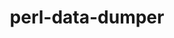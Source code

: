 ---
title: "perl-data-dumper"
layout: cache
categories: [package, develop]
meta: {"compilers": ["none"], "num_specs": 214, "num_specs_by_stack": {"build_systems": 1, "data-vis-sdk": 27, "developer-tools-aarch64-linux-gnu": 26, "developer-tools-darwin": 22, "developer-tools-x86_64_v3-linux-gnu": 26, "e4s": 2, "e4s-neoverse-v2": 5, "e4s-oneapi": 26, "e4s-rocm-external": 10, "hep": 27, "ml-darwin-aarch64-mps": 22, "ml-linux-aarch64-cpu": 27, "ml-linux-aarch64-cuda": 27, "ml-linux-x86_64-cpu": 27, "ml-linux-x86_64-cuda": 27, "ml-linux-x86_64-rocm": 1, "root": 214, "tutorial": 26}, "oss": ["centos7", "rhel8", "sequoia", "ubuntu18.04", "ubuntu20.04", "ubuntu22.04", "ubuntu24.04"], "platforms": ["darwin", "linux"], "stacks": ["build_systems", "data-vis-sdk", "developer-tools-aarch64-linux-gnu", "developer-tools-darwin", "developer-tools-x86_64_v3-linux-gnu", "e4s", "e4s-neoverse-v2", "e4s-oneapi", "e4s-rocm-external", "hep", "ml-darwin-aarch64-mps", "ml-linux-aarch64-cpu", "ml-linux-aarch64-cuda", "ml-linux-x86_64-cpu", "ml-linux-x86_64-cuda", "ml-linux-x86_64-rocm", "root", "tutorial"], "targets": ["aarch64", "neoverse_v2", "x86_64_v3"], "versions": ["2.173"]}
spec_details: [{"compiler": "none", "hash": "27im6s7j4yf7scb4dfhcr2ljx2un7kkp", "os": "rhel8", "platform": "linux", "size": "-", "stacks": ["developer-tools-aarch64-linux-gnu", "root"], "target": "aarch64", "variants": ["build_system=perl"], "versions": ["2.173"]}, {"compiler": "none", "hash": "2axe672htcvhxgs35zxjpugq2nwfiwsr", "os": "centos7", "platform": "linux", "size": "-", "stacks": ["developer-tools-x86_64_v3-linux-gnu", "root"], "target": "x86_64_v3", "variants": ["build_system=perl"], "versions": ["2.173"]}, {"compiler": "none", "hash": "2cffiqugdyfmp3f7f3vwupow6zil64ed", "os": "ubuntu22.04", "platform": "linux", "size": "-", "stacks": ["e4s-neoverse-v2", "root"], "target": "neoverse_v2", "variants": ["build_system=perl"], "versions": ["2.173"]}, {"compiler": "none", "hash": "2chywnuvaum2bmtmykpwogxkctoaazjj", "os": "ubuntu22.04", "platform": "linux", "size": "-", "stacks": ["e4s-oneapi", "root"], "target": "x86_64_v3", "variants": ["build_system=perl"], "versions": ["2.173"]}, {"compiler": "none", "hash": "2gp54wamwi7mp434gajd4awp7admi762", "os": "ubuntu24.04", "platform": "linux", "size": "-", "stacks": ["ml-linux-x86_64-cpu", "ml-linux-x86_64-cuda", "root"], "target": "x86_64_v3", "variants": ["build_system=perl"], "versions": ["2.173"]}, {"compiler": "none", "hash": "2hcyjfntt2j25v3inbg73sdavtyyjsgy", "os": "sequoia", "platform": "darwin", "size": "-", "stacks": ["developer-tools-darwin", "ml-darwin-aarch64-mps", "root"], "target": "aarch64", "variants": ["build_system=perl"], "versions": ["2.173"]}, {"compiler": "none", "hash": "2oillgjneifnauszmfc7sqr75qsxen6x", "os": "rhel8", "platform": "linux", "size": "-", "stacks": ["developer-tools-aarch64-linux-gnu", "root"], "target": "aarch64", "variants": ["build_system=perl"], "versions": ["2.173"]}, {"compiler": "none", "hash": "2xw2umzxmofipjuyau42sqxhwkglxtqc", "os": "ubuntu22.04", "platform": "linux", "size": "-", "stacks": ["hep", "root", "tutorial"], "target": "x86_64_v3", "variants": ["build_system=perl"], "versions": ["2.173"]}, {"compiler": "none", "hash": "2zmbsl54zdn7kmpbxxyrkqq525aq62vw", "os": "rhel8", "platform": "linux", "size": "-", "stacks": ["developer-tools-aarch64-linux-gnu", "root"], "target": "aarch64", "variants": ["build_system=perl"], "versions": ["2.173"]}, {"compiler": "none", "hash": "35xcvhctwbdabb3mdpgnuws7eqwbsrui", "os": "ubuntu20.04", "platform": "linux", "size": "-", "stacks": ["data-vis-sdk", "root"], "target": "x86_64_v3", "variants": ["build_system=perl"], "versions": ["2.173"]}, {"compiler": "none", "hash": "37jjf2kqs3q24jnqpvd7yelyjhlq3hou", "os": "ubuntu24.04", "platform": "linux", "size": "-", "stacks": ["ml-linux-aarch64-cpu", "ml-linux-aarch64-cuda", "root"], "target": "aarch64", "variants": ["build_system=perl"], "versions": ["2.173"]}, {"compiler": "none", "hash": "3a7hqyizcjerbrsg7z5xhajsbyayqxwj", "os": "centos7", "platform": "linux", "size": "-", "stacks": ["developer-tools-x86_64_v3-linux-gnu", "root"], "target": "x86_64_v3", "variants": ["build_system=perl"], "versions": ["2.173"]}, {"compiler": "none", "hash": "3eb5nsbgsmifwb6qxfjuxkp27my3suoi", "os": "ubuntu24.04", "platform": "linux", "size": "-", "stacks": ["ml-linux-x86_64-cpu", "ml-linux-x86_64-cuda", "root"], "target": "x86_64_v3", "variants": ["build_system=perl"], "versions": ["2.173"]}, {"compiler": "none", "hash": "3hl7kh4tb2ys4tlrfh4bvdvzmhsiovsw", "os": "ubuntu22.04", "platform": "linux", "size": "-", "stacks": ["e4s", "root"], "target": "x86_64_v3", "variants": ["build_system=perl"], "versions": ["2.173"]}, {"compiler": "none", "hash": "3l4h5ege7imnnbrrs6uqjagjkxhqw5v5", "os": "ubuntu24.04", "platform": "linux", "size": "-", "stacks": ["ml-linux-aarch64-cpu", "ml-linux-aarch64-cuda", "root"], "target": "aarch64", "variants": ["build_system=perl"], "versions": ["2.173"]}, {"compiler": "none", "hash": "3lwavo4bcqbzgpdoqhbxd2kc46ki6owo", "os": "sequoia", "platform": "darwin", "size": "-", "stacks": ["developer-tools-darwin", "ml-darwin-aarch64-mps", "root"], "target": "aarch64", "variants": ["build_system=perl"], "versions": ["2.173"]}, {"compiler": "none", "hash": "3qlxoo3rap6gqdyyxvdf2mkoihw6lnuj", "os": "centos7", "platform": "linux", "size": "-", "stacks": ["developer-tools-x86_64_v3-linux-gnu", "root"], "target": "x86_64_v3", "variants": ["build_system=perl"], "versions": ["2.173"]}, {"compiler": "none", "hash": "3vzdapremtcra5w6ztrkspzjjuzi3sat", "os": "ubuntu20.04", "platform": "linux", "size": "-", "stacks": ["data-vis-sdk", "root"], "target": "x86_64_v3", "variants": ["build_system=perl"], "versions": ["2.173"]}, {"compiler": "none", "hash": "3yrsyr6x6e6ufta3ikjzdeinzz4rob6c", "os": "rhel8", "platform": "linux", "size": "-", "stacks": ["developer-tools-aarch64-linux-gnu", "root"], "target": "aarch64", "variants": ["build_system=perl"], "versions": ["2.173"]}, {"compiler": "none", "hash": "45dmsmxj44xlxgqty67mc6wrmshc24ot", "os": "rhel8", "platform": "linux", "size": "-", "stacks": ["developer-tools-aarch64-linux-gnu", "root"], "target": "aarch64", "variants": ["build_system=perl"], "versions": ["2.173"]}, {"compiler": "none", "hash": "47ammfynacdxzw6dsisohlzt2uoh24qv", "os": "ubuntu24.04", "platform": "linux", "size": "-", "stacks": ["ml-linux-x86_64-cpu", "ml-linux-x86_64-cuda", "root"], "target": "x86_64_v3", "variants": ["build_system=perl"], "versions": ["2.173"]}, {"compiler": "none", "hash": "4ixkxouu66x2exbjdxxe3452u4uubzpp", "os": "sequoia", "platform": "darwin", "size": "-", "stacks": ["developer-tools-darwin", "ml-darwin-aarch64-mps", "root"], "target": "aarch64", "variants": ["build_system=perl"], "versions": ["2.173"]}, {"compiler": "none", "hash": "4qxmo4fbdusdlbmjdpt7d5p635eb4t22", "os": "ubuntu22.04", "platform": "linux", "size": "-", "stacks": ["e4s-oneapi", "root"], "target": "x86_64_v3", "variants": ["build_system=perl"], "versions": ["2.173"]}, {"compiler": "none", "hash": "4z6tqqn4dkitzkmjerds3io4oe2hzo4v", "os": "ubuntu24.04", "platform": "linux", "size": "-", "stacks": ["ml-linux-aarch64-cpu", "ml-linux-aarch64-cuda", "root"], "target": "aarch64", "variants": ["build_system=perl"], "versions": ["2.173"]}, {"compiler": "none", "hash": "4zzl3rtke73zctwxxxy3vg4l43kihjxp", "os": "ubuntu22.04", "platform": "linux", "size": "-", "stacks": ["e4s-oneapi", "root"], "target": "x86_64_v3", "variants": ["build_system=perl"], "versions": ["2.173"]}, {"compiler": "none", "hash": "53zjq2c3iw7a2ucioxdaek7xyqdongwh", "os": "ubuntu24.04", "platform": "linux", "size": "-", "stacks": ["ml-linux-x86_64-cpu", "ml-linux-x86_64-cuda", "root"], "target": "x86_64_v3", "variants": ["build_system=perl"], "versions": ["2.173"]}, {"compiler": "none", "hash": "56xr54qthbmcdbq5oftufly7ecvicr6k", "os": "ubuntu20.04", "platform": "linux", "size": "-", "stacks": ["data-vis-sdk", "root"], "target": "x86_64_v3", "variants": ["build_system=perl"], "versions": ["2.173"]}, {"compiler": "none", "hash": "5af4js5fwgpu5zpmzzta4fobnwfxwztm", "os": "ubuntu22.04", "platform": "linux", "size": "-", "stacks": ["hep", "root", "tutorial"], "target": "x86_64_v3", "variants": ["build_system=perl"], "versions": ["2.173"]}, {"compiler": "none", "hash": "5agw6mokg5y4u6cqbsnhk4igjlmsxfp7", "os": "centos7", "platform": "linux", "size": "-", "stacks": ["developer-tools-x86_64_v3-linux-gnu", "root"], "target": "x86_64_v3", "variants": ["build_system=perl"], "versions": ["2.173"]}, {"compiler": "none", "hash": "5bdigwnrmsya3qghg46pi7au4ot3vkvm", "os": "ubuntu24.04", "platform": "linux", "size": "-", "stacks": ["ml-linux-aarch64-cpu", "ml-linux-aarch64-cuda", "root"], "target": "aarch64", "variants": ["build_system=perl"], "versions": ["2.173"]}, {"compiler": "none", "hash": "5dngi3c74ar65tlwkse5wzczasc7zyxp", "os": "ubuntu24.04", "platform": "linux", "size": "-", "stacks": ["ml-linux-x86_64-cpu", "ml-linux-x86_64-cuda", "root"], "target": "x86_64_v3", "variants": ["build_system=perl"], "versions": ["2.173"]}, {"compiler": "none", "hash": "5k2ouxydstx72eauwrd52f4ne34ncbmd", "os": "ubuntu24.04", "platform": "linux", "size": "-", "stacks": ["ml-linux-x86_64-cpu", "ml-linux-x86_64-cuda", "root"], "target": "x86_64_v3", "variants": ["build_system=perl"], "versions": ["2.173"]}, {"compiler": "none", "hash": "5lj6qhtgp25hp26tnmqrokxani3nkop7", "os": "ubuntu24.04", "platform": "linux", "size": "-", "stacks": ["ml-linux-x86_64-cpu", "ml-linux-x86_64-cuda", "root"], "target": "x86_64_v3", "variants": ["build_system=perl"], "versions": ["2.173"]}, {"compiler": "none", "hash": "5rsmz5ymaape3kqc5ctfobwx4le2wrvd", "os": "sequoia", "platform": "darwin", "size": "-", "stacks": ["developer-tools-darwin", "ml-darwin-aarch64-mps", "root"], "target": "aarch64", "variants": ["build_system=perl"], "versions": ["2.173"]}, {"compiler": "none", "hash": "5vlz7wq4qezpsvg4w4dmnj2etidm5lj2", "os": "ubuntu22.04", "platform": "linux", "size": "-", "stacks": ["e4s-oneapi", "root"], "target": "x86_64_v3", "variants": ["build_system=perl"], "versions": ["2.173"]}, {"compiler": "none", "hash": "67jgi6xd3lbzgopyqvyg4tlhx4gu6yle", "os": "ubuntu20.04", "platform": "linux", "size": "-", "stacks": ["data-vis-sdk", "root"], "target": "x86_64_v3", "variants": ["build_system=perl"], "versions": ["2.173"]}, {"compiler": "none", "hash": "6ue7uu4rcan3a5hsujgpabkavqgnwwka", "os": "ubuntu22.04", "platform": "linux", "size": "-", "stacks": ["e4s-neoverse-v2", "root"], "target": "neoverse_v2", "variants": ["build_system=perl"], "versions": ["2.173"]}, {"compiler": "none", "hash": "7gwd22ykyhy52yboe26rvwhcbhwjev5t", "os": "ubuntu24.04", "platform": "linux", "size": "-", "stacks": ["ml-linux-aarch64-cpu", "ml-linux-aarch64-cuda", "root"], "target": "aarch64", "variants": ["build_system=perl"], "versions": ["2.173"]}, {"compiler": "none", "hash": "7zpl334w2zcnaq2qjimz2iuhu4ahchep", "os": "rhel8", "platform": "linux", "size": "-", "stacks": ["developer-tools-aarch64-linux-gnu", "root"], "target": "aarch64", "variants": ["build_system=perl"], "versions": ["2.173"]}, {"compiler": "none", "hash": "7zrghn3j7xkezqmochg4i3xnbhl27t4u", "os": "ubuntu24.04", "platform": "linux", "size": "-", "stacks": ["ml-linux-x86_64-cpu", "ml-linux-x86_64-cuda", "root"], "target": "x86_64_v3", "variants": ["build_system=perl"], "versions": ["2.173"]}, {"compiler": "none", "hash": "a6y56nmqkr275qap3tuymak5lllyvkai", "os": "centos7", "platform": "linux", "size": "-", "stacks": ["developer-tools-x86_64_v3-linux-gnu", "root"], "target": "x86_64_v3", "variants": ["build_system=perl"], "versions": ["2.173"]}, {"compiler": "none", "hash": "ab53koy4lv7aazmd6ukgbr64vaceiq7r", "os": "centos7", "platform": "linux", "size": "-", "stacks": ["developer-tools-x86_64_v3-linux-gnu", "root"], "target": "x86_64_v3", "variants": ["build_system=perl"], "versions": ["2.173"]}, {"compiler": "none", "hash": "ad5ui6uomujptz5teoupwtfkcj5t2qni", "os": "ubuntu24.04", "platform": "linux", "size": "-", "stacks": ["ml-linux-aarch64-cpu", "ml-linux-aarch64-cuda", "root"], "target": "aarch64", "variants": ["build_system=perl"], "versions": ["2.173"]}, {"compiler": "none", "hash": "ahpcwgw5eizaoxyfn2rjc2746xceyzan", "os": "ubuntu22.04", "platform": "linux", "size": "-", "stacks": ["hep", "root", "tutorial"], "target": "x86_64_v3", "variants": ["build_system=perl"], "versions": ["2.173"]}, {"compiler": "none", "hash": "als3u3zv52cwwvefmnxiqivescfm7vwe", "os": "ubuntu22.04", "platform": "linux", "size": "-", "stacks": ["e4s-rocm-external", "hep", "root", "tutorial"], "target": "x86_64_v3", "variants": ["build_system=perl"], "versions": ["2.173"]}, {"compiler": "none", "hash": "ar7ncos3xczcryofgxajzvggfjagjuis", "os": "ubuntu20.04", "platform": "linux", "size": "-", "stacks": ["data-vis-sdk", "root"], "target": "x86_64_v3", "variants": ["build_system=perl"], "versions": ["2.173"]}, {"compiler": "none", "hash": "ayo5jscil4sd6hovl4r4q7da6rjmbz6u", "os": "ubuntu24.04", "platform": "linux", "size": "-", "stacks": ["ml-linux-x86_64-cpu", "ml-linux-x86_64-cuda", "root"], "target": "x86_64_v3", "variants": ["build_system=perl"], "versions": ["2.173"]}, {"compiler": "none", "hash": "ba4zpjoqgibma4ka7whq4bjz3ywymxka", "os": "ubuntu24.04", "platform": "linux", "size": "-", "stacks": ["ml-linux-x86_64-cpu", "ml-linux-x86_64-cuda", "root"], "target": "x86_64_v3", "variants": ["build_system=perl"], "versions": ["2.173"]}, {"compiler": "none", "hash": "blq5qt5moxpizivhvpzov3v3hvfusd7h", "os": "ubuntu22.04", "platform": "linux", "size": "-", "stacks": ["hep", "root", "tutorial"], "target": "x86_64_v3", "variants": ["build_system=perl"], "versions": ["2.173"]}, {"compiler": "none", "hash": "bm34wjvjnmbfkxyj4ouqyocwmbhwsqrg", "os": "ubuntu24.04", "platform": "linux", "size": "-", "stacks": ["ml-linux-x86_64-cpu", "ml-linux-x86_64-cuda", "root"], "target": "x86_64_v3", "variants": ["build_system=perl"], "versions": ["2.173"]}, {"compiler": "none", "hash": "btogqn2vhpyt3aihko45q3cuoxogist2", "os": "ubuntu24.04", "platform": "linux", "size": "-", "stacks": ["ml-linux-x86_64-cpu", "ml-linux-x86_64-cuda", "root"], "target": "x86_64_v3", "variants": ["build_system=perl"], "versions": ["2.173"]}, {"compiler": "none", "hash": "bxsbfjqtqxevbdkaezbwrk5yvaezb3ge", "os": "rhel8", "platform": "linux", "size": "-", "stacks": ["developer-tools-aarch64-linux-gnu", "root"], "target": "aarch64", "variants": ["build_system=perl"], "versions": ["2.173"]}, {"compiler": "none", "hash": "bxvudklzxt7xct3yi2od3gzxfvgftuqp", "os": "rhel8", "platform": "linux", "size": "-", "stacks": ["developer-tools-aarch64-linux-gnu", "root"], "target": "aarch64", "variants": ["build_system=perl"], "versions": ["2.173"]}, {"compiler": "none", "hash": "crfoifye4zcllvkvmklv4xu7es6zdfl2", "os": "ubuntu24.04", "platform": "linux", "size": "-", "stacks": ["ml-linux-x86_64-cpu", "ml-linux-x86_64-cuda", "root"], "target": "x86_64_v3", "variants": ["build_system=perl"], "versions": ["2.173"]}, {"compiler": "none", "hash": "cu5pyopx44ogbbesgmlrkezxdn56goza", "os": "rhel8", "platform": "linux", "size": "-", "stacks": ["developer-tools-aarch64-linux-gnu", "root"], "target": "aarch64", "variants": ["build_system=perl"], "versions": ["2.173"]}, {"compiler": "none", "hash": "d4uvaf7p2mjabgjbpqx22yyzqje7zl74", "os": "ubuntu22.04", "platform": "linux", "size": "-", "stacks": ["e4s-oneapi", "root"], "target": "x86_64_v3", "variants": ["build_system=perl"], "versions": ["2.173"]}, {"compiler": "none", "hash": "dbdy4l3znbzqkm3rqn42ndabnrtue23v", "os": "ubuntu24.04", "platform": "linux", "size": "-", "stacks": ["ml-linux-x86_64-cpu", "ml-linux-x86_64-cuda", "root"], "target": "x86_64_v3", "variants": ["build_system=perl"], "versions": ["2.173"]}, {"compiler": "none", "hash": "dbvbqgfjjvw7kpdrgcbetou45i7e7d3s", "os": "centos7", "platform": "linux", "size": "-", "stacks": ["developer-tools-x86_64_v3-linux-gnu", "root"], "target": "x86_64_v3", "variants": ["build_system=perl"], "versions": ["2.173"]}, {"compiler": "none", "hash": "dcfhle34aiauj5fikupktreaakbf77xl", "os": "sequoia", "platform": "darwin", "size": "-", "stacks": ["developer-tools-darwin", "ml-darwin-aarch64-mps", "root"], "target": "aarch64", "variants": ["build_system=perl"], "versions": ["2.173"]}, {"compiler": "none", "hash": "dcn24sg4nxz2nxz3rmpktgozytnyz7vr", "os": "sequoia", "platform": "darwin", "size": "-", "stacks": ["developer-tools-darwin", "ml-darwin-aarch64-mps", "root"], "target": "aarch64", "variants": ["build_system=perl"], "versions": ["2.173"]}, {"compiler": "none", "hash": "diqpdpreq3x3k4q47sdl56elurzwicu7", "os": "ubuntu22.04", "platform": "linux", "size": "-", "stacks": ["hep", "root", "tutorial"], "target": "x86_64_v3", "variants": ["build_system=perl"], "versions": ["2.173"]}, {"compiler": "none", "hash": "dry3lepkk6fr3agffhl5wffv4rvhyrus", "os": "rhel8", "platform": "linux", "size": "-", "stacks": ["developer-tools-aarch64-linux-gnu", "root"], "target": "aarch64", "variants": ["build_system=perl"], "versions": ["2.173"]}, {"compiler": "none", "hash": "duaz2qockk4xwedaclhgv4bcq45smc2l", "os": "sequoia", "platform": "darwin", "size": "-", "stacks": ["developer-tools-darwin", "ml-darwin-aarch64-mps", "root"], "target": "aarch64", "variants": ["build_system=perl"], "versions": ["2.173"]}, {"compiler": "none", "hash": "dzschqjhdim6iswdnl55uaaipvq73moc", "os": "rhel8", "platform": "linux", "size": "-", "stacks": ["developer-tools-aarch64-linux-gnu", "root"], "target": "aarch64", "variants": ["build_system=perl"], "versions": ["2.173"]}, {"compiler": "none", "hash": "e3h2sxvayjzwacwioxjsyv6s3gam47g5", "os": "centos7", "platform": "linux", "size": "-", "stacks": ["developer-tools-x86_64_v3-linux-gnu", "root"], "target": "x86_64_v3", "variants": ["build_system=perl"], "versions": ["2.173"]}, {"compiler": "none", "hash": "e6eqyeuy6bt2mx7ms37ujcfycb2zj5vn", "os": "rhel8", "platform": "linux", "size": "-", "stacks": ["developer-tools-aarch64-linux-gnu", "root"], "target": "aarch64", "variants": ["build_system=perl"], "versions": ["2.173"]}, {"compiler": "none", "hash": "ejria3uob7elhbkol2wtckexahcyryn4", "os": "sequoia", "platform": "darwin", "size": "-", "stacks": ["developer-tools-darwin", "ml-darwin-aarch64-mps", "root"], "target": "aarch64", "variants": ["build_system=perl"], "versions": ["2.173"]}, {"compiler": "none", "hash": "eox7jn4rosooyx2asa54xffm2kw4pkeb", "os": "centos7", "platform": "linux", "size": "-", "stacks": ["developer-tools-x86_64_v3-linux-gnu", "root"], "target": "x86_64_v3", "variants": ["build_system=perl"], "versions": ["2.173"]}, {"compiler": "none", "hash": "eqneflxafz7fvf7ek6pelat3npbbrhyt", "os": "ubuntu18.04", "platform": "linux", "size": "-", "stacks": ["build_systems", "root"], "target": "x86_64_v3", "variants": ["build_system=perl"], "versions": ["2.173"]}, {"compiler": "none", "hash": "evhjuue7peofxdffu2hmdozrh2dgwaen", "os": "ubuntu22.04", "platform": "linux", "size": "-", "stacks": ["hep", "root", "tutorial"], "target": "x86_64_v3", "variants": ["build_system=perl"], "versions": ["2.173"]}, {"compiler": "none", "hash": "f2giwvmnqolqjbt5dbmbqxshyj6xuyjz", "os": "ubuntu24.04", "platform": "linux", "size": "-", "stacks": ["ml-linux-aarch64-cpu", "ml-linux-aarch64-cuda", "root"], "target": "aarch64", "variants": ["build_system=perl"], "versions": ["2.173"]}, {"compiler": "none", "hash": "f6y5u5slo5nj6b55tninna3uo4m37c5i", "os": "ubuntu24.04", "platform": "linux", "size": "-", "stacks": ["ml-linux-aarch64-cpu", "ml-linux-aarch64-cuda", "root"], "target": "aarch64", "variants": ["build_system=perl"], "versions": ["2.173"]}, {"compiler": "none", "hash": "feoybrxnyv3kjd6gomxogi2m5b7ypcqe", "os": "ubuntu24.04", "platform": "linux", "size": "-", "stacks": ["ml-linux-aarch64-cpu", "ml-linux-aarch64-cuda", "root"], "target": "aarch64", "variants": ["build_system=perl"], "versions": ["2.173"]}, {"compiler": "none", "hash": "ffohm4udgq5hpdolibln7nb73fqidpmt", "os": "centos7", "platform": "linux", "size": "-", "stacks": ["developer-tools-x86_64_v3-linux-gnu", "root"], "target": "x86_64_v3", "variants": ["build_system=perl"], "versions": ["2.173"]}, {"compiler": "none", "hash": "fjnschzuzxpe4w4flo5juf6tbdv2jck3", "os": "centos7", "platform": "linux", "size": "-", "stacks": ["developer-tools-x86_64_v3-linux-gnu", "root"], "target": "x86_64_v3", "variants": ["build_system=perl"], "versions": ["2.173"]}, {"compiler": "none", "hash": "fjqu2jh6xw5ucsbyh4oi2bsthc7bv7mk", "os": "ubuntu22.04", "platform": "linux", "size": "-", "stacks": ["e4s-neoverse-v2", "root"], "target": "neoverse_v2", "variants": ["build_system=perl"], "versions": ["2.173"]}, {"compiler": "none", "hash": "fkbaog64qovi7vwwc3vbz47iwercevdv", "os": "ubuntu22.04", "platform": "linux", "size": "-", "stacks": ["e4s-oneapi", "root"], "target": "x86_64_v3", "variants": ["build_system=perl"], "versions": ["2.173"]}, {"compiler": "none", "hash": "fn47pw3qwcsq2wmmfoml4tubwi3iqg4y", "os": "ubuntu22.04", "platform": "linux", "size": "-", "stacks": ["e4s-neoverse-v2", "root"], "target": "neoverse_v2", "variants": ["build_system=perl"], "versions": ["2.173"]}, {"compiler": "none", "hash": "fqnhap6huijl3iinrzamzb2lcgu3liro", "os": "ubuntu20.04", "platform": "linux", "size": "-", "stacks": ["data-vis-sdk", "root"], "target": "x86_64_v3", "variants": ["build_system=perl"], "versions": ["2.173"]}, {"compiler": "none", "hash": "fyp24bafuumgi2u7hsscqiray7mqjeou", "os": "centos7", "platform": "linux", "size": "-", "stacks": ["developer-tools-x86_64_v3-linux-gnu", "root"], "target": "x86_64_v3", "variants": ["build_system=perl"], "versions": ["2.173"]}, {"compiler": "none", "hash": "gey3wccnk4xvvqwjym5hqk7y7tuzsf6e", "os": "ubuntu22.04", "platform": "linux", "size": "-", "stacks": ["e4s-oneapi", "root"], "target": "x86_64_v3", "variants": ["build_system=perl"], "versions": ["2.173"]}, {"compiler": "none", "hash": "gisdz5vulljtbejhuksbhzvq7zgrdk52", "os": "rhel8", "platform": "linux", "size": "-", "stacks": ["developer-tools-aarch64-linux-gnu", "root"], "target": "aarch64", "variants": ["build_system=perl"], "versions": ["2.173"]}, {"compiler": "none", "hash": "h2btgs3wcixrrxpu5j6jtp5ilvmuitnm", "os": "centos7", "platform": "linux", "size": "-", "stacks": ["developer-tools-x86_64_v3-linux-gnu", "root"], "target": "x86_64_v3", "variants": ["build_system=perl"], "versions": ["2.173"]}, {"compiler": "none", "hash": "h2safyaye2qat4vpxl5r4gqcr36hj7vb", "os": "ubuntu22.04", "platform": "linux", "size": "-", "stacks": ["e4s-rocm-external", "hep", "root", "tutorial"], "target": "x86_64_v3", "variants": ["build_system=perl"], "versions": ["2.173"]}, {"compiler": "none", "hash": "h46f4hv6thd2q5y7l7ucl7zjpocj34dx", "os": "ubuntu22.04", "platform": "linux", "size": "-", "stacks": ["e4s-oneapi", "root"], "target": "x86_64_v3", "variants": ["build_system=perl"], "versions": ["2.173"]}, {"compiler": "none", "hash": "h72diib3fj65ytr45u7nmz7s4oh2atsn", "os": "ubuntu22.04", "platform": "linux", "size": "-", "stacks": ["e4s", "e4s-rocm-external", "root", "tutorial"], "target": "x86_64_v3", "variants": ["build_system=perl"], "versions": ["2.173"]}, {"compiler": "none", "hash": "hvjj3crmraxnso6nv5eojcxi5pzjmfuw", "os": "ubuntu20.04", "platform": "linux", "size": "-", "stacks": ["data-vis-sdk", "root"], "target": "x86_64_v3", "variants": ["build_system=perl"], "versions": ["2.173"]}, {"compiler": "none", "hash": "hxq222fvpjwub5agc5d2jqhjf46jxdpf", "os": "ubuntu22.04", "platform": "linux", "size": "-", "stacks": ["e4s-oneapi", "root"], "target": "x86_64_v3", "variants": ["build_system=perl"], "versions": ["2.173"]}, {"compiler": "none", "hash": "hzhgbcquikfonqfhr6aucwrblqeo2fpf", "os": "centos7", "platform": "linux", "size": "-", "stacks": ["developer-tools-x86_64_v3-linux-gnu", "root"], "target": "x86_64_v3", "variants": ["build_system=perl"], "versions": ["2.173"]}, {"compiler": "none", "hash": "iaobwvupxqawesnlrd24t3spbwf4wijp", "os": "ubuntu20.04", "platform": "linux", "size": "-", "stacks": ["data-vis-sdk", "root"], "target": "x86_64_v3", "variants": ["build_system=perl"], "versions": ["2.173"]}, {"compiler": "none", "hash": "il2h7jyovtuteanpllqv7rhejxvt3mlh", "os": "rhel8", "platform": "linux", "size": "-", "stacks": ["developer-tools-aarch64-linux-gnu", "root"], "target": "aarch64", "variants": ["build_system=perl"], "versions": ["2.173"]}, {"compiler": "none", "hash": "il6pqhhxrt2hjcjhrdfpn5pm6duthpxx", "os": "ubuntu22.04", "platform": "linux", "size": "-", "stacks": ["e4s-oneapi", "root"], "target": "x86_64_v3", "variants": ["build_system=perl"], "versions": ["2.173"]}, {"compiler": "none", "hash": "inpmcw5anhnad5y2kuzl2n6ey3rsllyx", "os": "ubuntu22.04", "platform": "linux", "size": "-", "stacks": ["hep", "root", "tutorial"], "target": "x86_64_v3", "variants": ["build_system=perl"], "versions": ["2.173"]}, {"compiler": "none", "hash": "inrzzbxhako4f7bacnmgrwl544b3rph6", "os": "ubuntu24.04", "platform": "linux", "size": "-", "stacks": ["ml-linux-aarch64-cpu", "ml-linux-aarch64-cuda", "root"], "target": "aarch64", "variants": ["build_system=perl"], "versions": ["2.173"]}, {"compiler": "none", "hash": "iv5pn6wdhrksl6zl35kfhszo3toswrga", "os": "centos7", "platform": "linux", "size": "-", "stacks": ["developer-tools-x86_64_v3-linux-gnu", "root"], "target": "x86_64_v3", "variants": ["build_system=perl"], "versions": ["2.173"]}, {"compiler": "none", "hash": "ivs75el5hjwfpiy4r2sfxeiwm3xjh6dm", "os": "ubuntu22.04", "platform": "linux", "size": "-", "stacks": ["e4s-oneapi", "root"], "target": "x86_64_v3", "variants": ["build_system=perl"], "versions": ["2.173"]}, {"compiler": "none", "hash": "ix3sghjpcpziaddejwbhlyag7h4eaopf", "os": "rhel8", "platform": "linux", "size": "-", "stacks": ["developer-tools-aarch64-linux-gnu", "root"], "target": "aarch64", "variants": ["build_system=perl"], "versions": ["2.173"]}, {"compiler": "none", "hash": "j2xffqv6bzqtlmxd2ake5lxzufkaagqb", "os": "rhel8", "platform": "linux", "size": "-", "stacks": ["developer-tools-aarch64-linux-gnu", "root"], "target": "aarch64", "variants": ["build_system=perl"], "versions": ["2.173"]}, {"compiler": "none", "hash": "j6736zoerq74tbfrawfhe257ekrrs62h", "os": "ubuntu24.04", "platform": "linux", "size": "-", "stacks": ["ml-linux-aarch64-cpu", "ml-linux-aarch64-cuda", "root"], "target": "aarch64", "variants": ["build_system=perl"], "versions": ["2.173"]}, {"compiler": "none", "hash": "jeaubb3txhr7swipmj2tbypamrwdmn5n", "os": "ubuntu22.04", "platform": "linux", "size": "-", "stacks": ["hep", "root", "tutorial"], "target": "x86_64_v3", "variants": ["build_system=perl"], "versions": ["2.173"]}, {"compiler": "none", "hash": "ji573rv3efzp5zk3jhwhwoln25dz3r2u", "os": "ubuntu22.04", "platform": "linux", "size": "-", "stacks": ["hep", "root", "tutorial"], "target": "x86_64_v3", "variants": ["build_system=perl"], "versions": ["2.173"]}, {"compiler": "none", "hash": "jmxfsem4thk6v5cyoqftmvebotyxko5a", "os": "centos7", "platform": "linux", "size": "-", "stacks": ["developer-tools-x86_64_v3-linux-gnu", "root"], "target": "x86_64_v3", "variants": ["build_system=perl"], "versions": ["2.173"]}, {"compiler": "none", "hash": "jomezd7qangdctyamgs27aguaccc2rbb", "os": "ubuntu22.04", "platform": "linux", "size": "-", "stacks": ["e4s-rocm-external", "root", "tutorial"], "target": "x86_64_v3", "variants": ["build_system=perl"], "versions": ["2.173"]}, {"compiler": "none", "hash": "jqfkwuex7oqny27jw7xezgr5vdydz2zd", "os": "ubuntu22.04", "platform": "linux", "size": "-", "stacks": ["e4s-oneapi", "root"], "target": "x86_64_v3", "variants": ["build_system=perl"], "versions": ["2.173"]}, {"compiler": "none", "hash": "k2nmgoiyxfku6v4s37t3inovsujgv7fw", "os": "ubuntu22.04", "platform": "linux", "size": "-", "stacks": ["e4s-oneapi", "root"], "target": "x86_64_v3", "variants": ["build_system=perl"], "versions": ["2.173"]}, {"compiler": "none", "hash": "k2xeneoyfqmfopnl5z7yr3rnw6tkivvu", "os": "ubuntu24.04", "platform": "linux", "size": "-", "stacks": ["ml-linux-x86_64-cpu", "ml-linux-x86_64-cuda", "root"], "target": "x86_64_v3", "variants": ["build_system=perl"], "versions": ["2.173"]}, {"compiler": "none", "hash": "k6dvwndhda2lbdmo433ilpfmjs5yzylp", "os": "ubuntu24.04", "platform": "linux", "size": "-", "stacks": ["ml-linux-x86_64-cpu", "ml-linux-x86_64-cuda", "root"], "target": "x86_64_v3", "variants": ["build_system=perl"], "versions": ["2.173"]}, {"compiler": "none", "hash": "kdxqrziss53ctntex7db6n74fgjspcvz", "os": "ubuntu20.04", "platform": "linux", "size": "-", "stacks": ["data-vis-sdk", "root"], "target": "x86_64_v3", "variants": ["build_system=perl"], "versions": ["2.173"]}, {"compiler": "none", "hash": "kiw6caxzgigqcotm3hjm5xccytv6f5ym", "os": "ubuntu24.04", "platform": "linux", "size": "-", "stacks": ["ml-linux-aarch64-cpu", "ml-linux-aarch64-cuda", "root"], "target": "aarch64", "variants": ["build_system=perl"], "versions": ["2.173"]}, {"compiler": "none", "hash": "knurfw6kifdtjkgcu4s2kzkyjnzr4zuq", "os": "ubuntu20.04", "platform": "linux", "size": "-", "stacks": ["data-vis-sdk", "root"], "target": "x86_64_v3", "variants": ["build_system=perl"], "versions": ["2.173"]}, {"compiler": "none", "hash": "kx4mfrvjwzt37wspqbwdsrupxewkndmg", "os": "sequoia", "platform": "darwin", "size": "-", "stacks": ["developer-tools-darwin", "ml-darwin-aarch64-mps", "root"], "target": "aarch64", "variants": ["build_system=perl"], "versions": ["2.173"]}, {"compiler": "none", "hash": "l4hqiynfmhl7qbmidxu4qtyf6pqdoxug", "os": "ubuntu22.04", "platform": "linux", "size": "-", "stacks": ["e4s-oneapi", "root"], "target": "x86_64_v3", "variants": ["build_system=perl"], "versions": ["2.173"]}, {"compiler": "none", "hash": "l7aa4rgkt7bn4nhlykf6ro7butuiphww", "os": "sequoia", "platform": "darwin", "size": "-", "stacks": ["developer-tools-darwin", "ml-darwin-aarch64-mps", "root"], "target": "aarch64", "variants": ["build_system=perl"], "versions": ["2.173"]}, {"compiler": "none", "hash": "lbrtyrx7k6xun4hlxbs6gxaixcp4x75w", "os": "ubuntu22.04", "platform": "linux", "size": "-", "stacks": ["e4s-oneapi", "root"], "target": "x86_64_v3", "variants": ["build_system=perl"], "versions": ["2.173"]}, {"compiler": "none", "hash": "lcp2hscfzxhkxqa62gy5phx7zor6yiu4", "os": "ubuntu24.04", "platform": "linux", "size": "-", "stacks": ["ml-linux-x86_64-cpu", "ml-linux-x86_64-cuda", "root"], "target": "x86_64_v3", "variants": ["build_system=perl"], "versions": ["2.173"]}, {"compiler": "none", "hash": "lf44zsdj4kplzamivlaxa5tqtlle7vwg", "os": "ubuntu24.04", "platform": "linux", "size": "-", "stacks": ["ml-linux-aarch64-cpu", "ml-linux-aarch64-cuda", "root"], "target": "aarch64", "variants": ["build_system=perl"], "versions": ["2.173"]}, {"compiler": "none", "hash": "llgi5hwwgre5zzryrv43ftdpnjgf6mwq", "os": "centos7", "platform": "linux", "size": "-", "stacks": ["developer-tools-x86_64_v3-linux-gnu", "root"], "target": "x86_64_v3", "variants": ["build_system=perl"], "versions": ["2.173"]}, {"compiler": "none", "hash": "lmlx6gzsiltu2g2ojaybzyx5eicd2m2a", "os": "ubuntu20.04", "platform": "linux", "size": "-", "stacks": ["data-vis-sdk", "root"], "target": "x86_64_v3", "variants": ["build_system=perl"], "versions": ["2.173"]}, {"compiler": "none", "hash": "loel2tpu3enksb3bk2o6i2aedc2isq4n", "os": "ubuntu22.04", "platform": "linux", "size": "-", "stacks": ["e4s-oneapi", "root"], "target": "x86_64_v3", "variants": ["build_system=perl"], "versions": ["2.173"]}, {"compiler": "none", "hash": "ltydo2oszwizheqhjnzlh7eqd3siqmyc", "os": "ubuntu22.04", "platform": "linux", "size": "-", "stacks": ["e4s-oneapi", "root"], "target": "x86_64_v3", "variants": ["build_system=perl"], "versions": ["2.173"]}, {"compiler": "none", "hash": "m7bc25vm7rdbifzf5u22tjzffr5psj5h", "os": "ubuntu24.04", "platform": "linux", "size": "-", "stacks": ["hep", "ml-linux-x86_64-cpu", "ml-linux-x86_64-cuda", "root"], "target": "x86_64_v3", "variants": ["build_system=perl"], "versions": ["2.173"]}, {"compiler": "none", "hash": "me5aobviu7s6bzmyazyamh2czltk67kv", "os": "ubuntu22.04", "platform": "linux", "size": "-", "stacks": ["hep", "root", "tutorial"], "target": "x86_64_v3", "variants": ["build_system=perl"], "versions": ["2.173"]}, {"compiler": "none", "hash": "mfdnbsdj42rjj5rbu3erqtuo5qrqfn2r", "os": "ubuntu20.04", "platform": "linux", "size": "-", "stacks": ["data-vis-sdk", "root"], "target": "x86_64_v3", "variants": ["build_system=perl"], "versions": ["2.173"]}, {"compiler": "none", "hash": "mjpn4jofv3lnkvhn2j5eci3qttwfstjh", "os": "ubuntu20.04", "platform": "linux", "size": "-", "stacks": ["data-vis-sdk", "root"], "target": "x86_64_v3", "variants": ["build_system=perl"], "versions": ["2.173"]}, {"compiler": "none", "hash": "mjsg3lvayq2hdvkc7dwi3zdwusgw3tzw", "os": "centos7", "platform": "linux", "size": "-", "stacks": ["developer-tools-x86_64_v3-linux-gnu", "root"], "target": "x86_64_v3", "variants": ["build_system=perl"], "versions": ["2.173"]}, {"compiler": "none", "hash": "mko2eoihwzsthxj57yq6bzauxjd6lzc5", "os": "ubuntu24.04", "platform": "linux", "size": "-", "stacks": ["ml-linux-aarch64-cpu", "ml-linux-aarch64-cuda", "root"], "target": "aarch64", "variants": ["build_system=perl"], "versions": ["2.173"]}, {"compiler": "none", "hash": "mnk4bwugdhzzqx5jmeqejjp3hadvconu", "os": "ubuntu22.04", "platform": "linux", "size": "-", "stacks": ["e4s-oneapi", "root"], "target": "x86_64_v3", "variants": ["build_system=perl"], "versions": ["2.173"]}, {"compiler": "none", "hash": "mork6bcdq77bb324aesasqg47647u7oi", "os": "ubuntu22.04", "platform": "linux", "size": "-", "stacks": ["e4s-neoverse-v2", "root"], "target": "neoverse_v2", "variants": ["build_system=perl"], "versions": ["2.173"]}, {"compiler": "none", "hash": "mqyorny42ledbmmv5ypustulvzysvzj7", "os": "sequoia", "platform": "darwin", "size": "-", "stacks": ["developer-tools-darwin", "ml-darwin-aarch64-mps", "root"], "target": "aarch64", "variants": ["build_system=perl"], "versions": ["2.173"]}, {"compiler": "none", "hash": "mx2khnxksh6phw5prm2v7xbiu4e6rypz", "os": "ubuntu24.04", "platform": "linux", "size": "-", "stacks": ["ml-linux-aarch64-cpu", "ml-linux-aarch64-cuda", "root"], "target": "aarch64", "variants": ["build_system=perl"], "versions": ["2.173"]}, {"compiler": "none", "hash": "mxb4sy5caiz3mqjgkuaojhln7qdoe64p", "os": "centos7", "platform": "linux", "size": "-", "stacks": ["developer-tools-x86_64_v3-linux-gnu", "root"], "target": "x86_64_v3", "variants": ["build_system=perl"], "versions": ["2.173"]}, {"compiler": "none", "hash": "mz7ifs5q7oqcuwbaw3fjeakohwmc3bur", "os": "rhel8", "platform": "linux", "size": "-", "stacks": ["developer-tools-aarch64-linux-gnu", "root"], "target": "aarch64", "variants": ["build_system=perl"], "versions": ["2.173"]}, {"compiler": "none", "hash": "ngaqzg7kyymkbf3ofg4o75divrw5w7pf", "os": "rhel8", "platform": "linux", "size": "-", "stacks": ["developer-tools-aarch64-linux-gnu", "root"], "target": "aarch64", "variants": ["build_system=perl"], "versions": ["2.173"]}, {"compiler": "none", "hash": "nsertqaxfhl3zkqstukhrsrrl7qsj6wg", "os": "sequoia", "platform": "darwin", "size": "-", "stacks": ["developer-tools-darwin", "ml-darwin-aarch64-mps", "root"], "target": "aarch64", "variants": ["build_system=perl"], "versions": ["2.173"]}, {"compiler": "none", "hash": "nuoyni4taxa6f5tpnczzsi2okotsbvns", "os": "ubuntu20.04", "platform": "linux", "size": "-", "stacks": ["data-vis-sdk", "root"], "target": "x86_64_v3", "variants": ["build_system=perl"], "versions": ["2.173"]}, {"compiler": "none", "hash": "nvs5k6tr5ps3wg7mrvhon77mt6djszk7", "os": "sequoia", "platform": "darwin", "size": "-", "stacks": ["developer-tools-darwin", "ml-darwin-aarch64-mps", "root"], "target": "aarch64", "variants": ["build_system=perl"], "versions": ["2.173"]}, {"compiler": "none", "hash": "nww4cypew7qnrepslzxxlhmwzbhwlcrt", "os": "ubuntu20.04", "platform": "linux", "size": "-", "stacks": ["data-vis-sdk", "root"], "target": "x86_64_v3", "variants": ["build_system=perl"], "versions": ["2.173"]}, {"compiler": "none", "hash": "ocrax2vtadkuhdeli64h2spym3tfbxmd", "os": "ubuntu24.04", "platform": "linux", "size": "-", "stacks": ["ml-linux-aarch64-cpu", "ml-linux-aarch64-cuda", "root"], "target": "aarch64", "variants": ["build_system=perl"], "versions": ["2.173"]}, {"compiler": "none", "hash": "oczulo5nvpuzyfmsrya32qwggk5m3i7c", "os": "ubuntu24.04", "platform": "linux", "size": "-", "stacks": ["ml-linux-aarch64-cpu", "ml-linux-aarch64-cuda", "root"], "target": "aarch64", "variants": ["build_system=perl"], "versions": ["2.173"]}, {"compiler": "none", "hash": "oexnt7kodqb34qgmspgtmysw7kiy37ym", "os": "ubuntu22.04", "platform": "linux", "size": "-", "stacks": ["e4s-oneapi", "root"], "target": "x86_64_v3", "variants": ["build_system=perl"], "versions": ["2.173"]}, {"compiler": "none", "hash": "of3h7lyvjovkhvaeicnxqvjej4jcvsv5", "os": "ubuntu20.04", "platform": "linux", "size": "-", "stacks": ["data-vis-sdk", "root"], "target": "x86_64_v3", "variants": ["build_system=perl"], "versions": ["2.173"]}, {"compiler": "none", "hash": "p3fkh56tlsohquz4ufiav4jy7pzoye5a", "os": "centos7", "platform": "linux", "size": "-", "stacks": ["developer-tools-x86_64_v3-linux-gnu", "root"], "target": "x86_64_v3", "variants": ["build_system=perl"], "versions": ["2.173"]}, {"compiler": "none", "hash": "p6dpxpynfw6ypyktoj6kgmpddpvaevrm", "os": "rhel8", "platform": "linux", "size": "-", "stacks": ["developer-tools-aarch64-linux-gnu", "root"], "target": "aarch64", "variants": ["build_system=perl"], "versions": ["2.173"]}, {"compiler": "none", "hash": "pc4x5of4ah4cruvr6m4lmfemhioigfup", "os": "ubuntu22.04", "platform": "linux", "size": "-", "stacks": ["e4s-oneapi", "root"], "target": "x86_64_v3", "variants": ["build_system=perl"], "versions": ["2.173"]}, {"compiler": "none", "hash": "pgbtqfbhd5p3gaslhjedvummjxvbnny2", "os": "ubuntu24.04", "platform": "linux", "size": "-", "stacks": ["ml-linux-aarch64-cpu", "ml-linux-aarch64-cuda", "root"], "target": "aarch64", "variants": ["build_system=perl"], "versions": ["2.173"]}, {"compiler": "none", "hash": "pgwddcgaxog62hvlqwheh4rtwcnpik3v", "os": "ubuntu24.04", "platform": "linux", "size": "-", "stacks": ["ml-linux-aarch64-cpu", "ml-linux-aarch64-cuda", "root"], "target": "aarch64", "variants": ["build_system=perl"], "versions": ["2.173"]}, {"compiler": "none", "hash": "pjyrn6wzo5sthynhylntfhsaqffumvl5", "os": "ubuntu22.04", "platform": "linux", "size": "-", "stacks": ["e4s-oneapi", "root"], "target": "x86_64_v3", "variants": ["build_system=perl"], "versions": ["2.173"]}, {"compiler": "none", "hash": "pps5wnlu2njp7vh6a4wew5opwwjdvkcc", "os": "rhel8", "platform": "linux", "size": "-", "stacks": ["developer-tools-aarch64-linux-gnu", "root"], "target": "aarch64", "variants": ["build_system=perl"], "versions": ["2.173"]}, {"compiler": "none", "hash": "pqnruc3zud2xntvv7ftnj27u63omlv2h", "os": "ubuntu22.04", "platform": "linux", "size": "-", "stacks": ["hep", "root", "tutorial"], "target": "x86_64_v3", "variants": ["build_system=perl"], "versions": ["2.173"]}, {"compiler": "none", "hash": "prmmfvmtx7xnxu66h2pqx5odwvyhl3nx", "os": "ubuntu20.04", "platform": "linux", "size": "-", "stacks": ["data-vis-sdk", "root"], "target": "x86_64_v3", "variants": ["build_system=perl"], "versions": ["2.173"]}, {"compiler": "none", "hash": "pvbuoubijw6sm6aeslyrkyn4sbsgmfri", "os": "ubuntu24.04", "platform": "linux", "size": "-", "stacks": ["ml-linux-x86_64-cpu", "ml-linux-x86_64-cuda", "root"], "target": "x86_64_v3", "variants": ["build_system=perl"], "versions": ["2.173"]}, {"compiler": "none", "hash": "pz5te3t6d4r24c7wvmichf6c5hx3gno3", "os": "ubuntu22.04", "platform": "linux", "size": "-", "stacks": ["e4s-oneapi", "root"], "target": "x86_64_v3", "variants": ["build_system=perl"], "versions": ["2.173"]}, {"compiler": "none", "hash": "q67kete5im46fjxmw4vil33ndyjnobt6", "os": "ubuntu24.04", "platform": "linux", "size": "-", "stacks": ["hep", "ml-linux-x86_64-cpu", "ml-linux-x86_64-cuda", "ml-linux-x86_64-rocm", "root"], "target": "x86_64_v3", "variants": ["build_system=perl"], "versions": ["2.173"]}, {"compiler": "none", "hash": "q7ongpl4yduleepqq2qe5q5setqvbfh6", "os": "ubuntu24.04", "platform": "linux", "size": "-", "stacks": ["ml-linux-aarch64-cpu", "ml-linux-aarch64-cuda", "root"], "target": "aarch64", "variants": ["build_system=perl"], "versions": ["2.173"]}, {"compiler": "none", "hash": "qiazcvacbctqjazqreoiktqahss3hstx", "os": "ubuntu24.04", "platform": "linux", "size": "-", "stacks": ["hep", "ml-linux-x86_64-cpu", "ml-linux-x86_64-cuda", "root"], "target": "x86_64_v3", "variants": ["build_system=perl"], "versions": ["2.173"]}, {"compiler": "none", "hash": "qibgqhgthbi2gjfopl7z3z25da663iqx", "os": "ubuntu22.04", "platform": "linux", "size": "-", "stacks": ["e4s-rocm-external", "hep", "root", "tutorial"], "target": "x86_64_v3", "variants": ["build_system=perl"], "versions": ["2.173"]}, {"compiler": "none", "hash": "qknx77aecmh5jsppotwxrin2m7pd2wmf", "os": "rhel8", "platform": "linux", "size": "-", "stacks": ["developer-tools-aarch64-linux-gnu", "root"], "target": "aarch64", "variants": ["build_system=perl"], "versions": ["2.173"]}, {"compiler": "none", "hash": "quqby3tov75oezcfvfosaxxb4es6w4db", "os": "ubuntu24.04", "platform": "linux", "size": "-", "stacks": ["ml-linux-x86_64-cpu", "ml-linux-x86_64-cuda", "root"], "target": "x86_64_v3", "variants": ["build_system=perl"], "versions": ["2.173"]}, {"compiler": "none", "hash": "qzqi6gribbqxfo4qiek5e72sgoy6zn3w", "os": "rhel8", "platform": "linux", "size": "-", "stacks": ["developer-tools-aarch64-linux-gnu", "root"], "target": "aarch64", "variants": ["build_system=perl"], "versions": ["2.173"]}, {"compiler": "none", "hash": "r2b22kdgb6ifof47x2ecobgrvfui5www", "os": "ubuntu20.04", "platform": "linux", "size": "-", "stacks": ["data-vis-sdk", "root"], "target": "x86_64_v3", "variants": ["build_system=perl"], "versions": ["2.173"]}, {"compiler": "none", "hash": "r43iybspzswmwq6zi4kblqr4owyngcdc", "os": "sequoia", "platform": "darwin", "size": "-", "stacks": ["developer-tools-darwin", "ml-darwin-aarch64-mps", "root"], "target": "aarch64", "variants": ["build_system=perl"], "versions": ["2.173"]}, {"compiler": "none", "hash": "ra7ynf76ceqlakdphpap2a46kfre65tp", "os": "ubuntu20.04", "platform": "linux", "size": "-", "stacks": ["data-vis-sdk", "root"], "target": "x86_64_v3", "variants": ["build_system=perl"], "versions": ["2.173"]}, {"compiler": "none", "hash": "re6jdjvtxeuvd5tjkbfvfi4zpfvl4tba", "os": "sequoia", "platform": "darwin", "size": "-", "stacks": ["developer-tools-darwin", "ml-darwin-aarch64-mps", "root"], "target": "aarch64", "variants": ["build_system=perl"], "versions": ["2.173"]}, {"compiler": "none", "hash": "rhm5ar3hiiugb7hv6fitrfsjwohucod5", "os": "ubuntu20.04", "platform": "linux", "size": "-", "stacks": ["data-vis-sdk", "root"], "target": "x86_64_v3", "variants": ["build_system=perl"], "versions": ["2.173"]}, {"compiler": "none", "hash": "rihqqyt2l7cxrjwnhbnc7pnmago62mge", "os": "sequoia", "platform": "darwin", "size": "-", "stacks": ["developer-tools-darwin", "ml-darwin-aarch64-mps", "root"], "target": "aarch64", "variants": ["build_system=perl"], "versions": ["2.173"]}, {"compiler": "none", "hash": "rmu6z7jvsnuhclf4ftr7oonwot2qmzbw", "os": "ubuntu22.04", "platform": "linux", "size": "-", "stacks": ["hep", "root", "tutorial"], "target": "x86_64_v3", "variants": ["build_system=perl"], "versions": ["2.173"]}, {"compiler": "none", "hash": "rririb5573jigcg4ient3psbc4o3aijr", "os": "ubuntu24.04", "platform": "linux", "size": "-", "stacks": ["ml-linux-aarch64-cpu", "ml-linux-aarch64-cuda", "root"], "target": "aarch64", "variants": ["build_system=perl"], "versions": ["2.173"]}, {"compiler": "none", "hash": "rrqqiiw3muh35mvtoefpkhbf2kcehuzl", "os": "ubuntu22.04", "platform": "linux", "size": "-", "stacks": ["hep", "root", "tutorial"], "target": "x86_64_v3", "variants": ["build_system=perl"], "versions": ["2.173"]}, {"compiler": "none", "hash": "s4gw2e6ipapguipplvrkuiphpel2hzgf", "os": "ubuntu24.04", "platform": "linux", "size": "-", "stacks": ["ml-linux-aarch64-cpu", "ml-linux-aarch64-cuda", "root"], "target": "aarch64", "variants": ["build_system=perl"], "versions": ["2.173"]}, {"compiler": "none", "hash": "sdraonrioa2xrlw7enq2e3jdewsvtajt", "os": "ubuntu22.04", "platform": "linux", "size": "-", "stacks": ["hep", "root", "tutorial"], "target": "x86_64_v3", "variants": ["build_system=perl"], "versions": ["2.173"]}, {"compiler": "none", "hash": "shljem3ivmq4xbxzheahfjonuuquicsi", "os": "ubuntu22.04", "platform": "linux", "size": "-", "stacks": ["e4s-rocm-external", "hep", "root", "tutorial"], "target": "x86_64_v3", "variants": ["build_system=perl"], "versions": ["2.173"]}, {"compiler": "none", "hash": "sn56xjs4vylta3peoby4aazo3hgsnyqv", "os": "centos7", "platform": "linux", "size": "-", "stacks": ["developer-tools-x86_64_v3-linux-gnu", "root"], "target": "x86_64_v3", "variants": ["build_system=perl"], "versions": ["2.173"]}, {"compiler": "none", "hash": "srwy2ouqj2p2pe5g4ertdbpxqttaqdhz", "os": "ubuntu20.04", "platform": "linux", "size": "-", "stacks": ["data-vis-sdk", "root"], "target": "x86_64_v3", "variants": ["build_system=perl"], "versions": ["2.173"]}, {"compiler": "none", "hash": "t6chwyni5vp6u2gqr6bxvlbeiadpvg73", "os": "ubuntu22.04", "platform": "linux", "size": "-", "stacks": ["hep", "root", "tutorial"], "target": "x86_64_v3", "variants": ["build_system=perl"], "versions": ["2.173"]}, {"compiler": "none", "hash": "tgcuh5ia67m37t3lcjy4n6dzmycrnye5", "os": "ubuntu20.04", "platform": "linux", "size": "-", "stacks": ["data-vis-sdk", "root"], "target": "x86_64_v3", "variants": ["build_system=perl"], "versions": ["2.173"]}, {"compiler": "none", "hash": "tnmc2dcittalocjccrey2su6ghbvi5vn", "os": "ubuntu24.04", "platform": "linux", "size": "-", "stacks": ["ml-linux-aarch64-cpu", "ml-linux-aarch64-cuda", "root"], "target": "aarch64", "variants": ["build_system=perl"], "versions": ["2.173"]}, {"compiler": "none", "hash": "tsqdeqprzx3gmzb452qgaa2r6wsbs262", "os": "ubuntu24.04", "platform": "linux", "size": "-", "stacks": ["ml-linux-x86_64-cpu", "ml-linux-x86_64-cuda", "root"], "target": "x86_64_v3", "variants": ["build_system=perl"], "versions": ["2.173"]}, {"compiler": "none", "hash": "u3yefdvuk3mg3ajwafjjna67rnnb5pwq", "os": "sequoia", "platform": "darwin", "size": "-", "stacks": ["developer-tools-darwin", "ml-darwin-aarch64-mps", "root"], "target": "aarch64", "variants": ["build_system=perl"], "versions": ["2.173"]}, {"compiler": "none", "hash": "u663mf3nxt4ysp2ujtd7kcq6k6xwiwtu", "os": "sequoia", "platform": "darwin", "size": "-", "stacks": ["developer-tools-darwin", "ml-darwin-aarch64-mps", "root"], "target": "aarch64", "variants": ["build_system=perl"], "versions": ["2.173"]}, {"compiler": "none", "hash": "uewg5xqc2hlilfix5tsmfioxkdcfgzam", "os": "rhel8", "platform": "linux", "size": "-", "stacks": ["developer-tools-aarch64-linux-gnu", "root"], "target": "aarch64", "variants": ["build_system=perl"], "versions": ["2.173"]}, {"compiler": "none", "hash": "ukeunouj4gypywj7x5nqbw5t232zth7n", "os": "ubuntu24.04", "platform": "linux", "size": "-", "stacks": ["ml-linux-x86_64-cpu", "ml-linux-x86_64-cuda", "root"], "target": "x86_64_v3", "variants": ["build_system=perl"], "versions": ["2.173"]}, {"compiler": "none", "hash": "v4r2qj2othzb3ecwdtcz53vbdsgzucoq", "os": "sequoia", "platform": "darwin", "size": "-", "stacks": ["developer-tools-darwin", "ml-darwin-aarch64-mps", "root"], "target": "aarch64", "variants": ["build_system=perl"], "versions": ["2.173"]}, {"compiler": "none", "hash": "vrd3hgicnllu6fmi2fz3ssubhrk5durd", "os": "ubuntu20.04", "platform": "linux", "size": "-", "stacks": ["data-vis-sdk", "root"], "target": "x86_64_v3", "variants": ["build_system=perl"], "versions": ["2.173"]}, {"compiler": "none", "hash": "w2vqpr4cdpvla6jyrsbyxxkqpk2fyjlq", "os": "ubuntu22.04", "platform": "linux", "size": "-", "stacks": ["e4s-rocm-external", "hep", "root", "tutorial"], "target": "x86_64_v3", "variants": ["build_system=perl"], "versions": ["2.173"]}, {"compiler": "none", "hash": "wb4p4vnfhzrxmvjbj63sp3fkmxtngxap", "os": "ubuntu22.04", "platform": "linux", "size": "-", "stacks": ["e4s-oneapi", "root"], "target": "x86_64_v3", "variants": ["build_system=perl"], "versions": ["2.173"]}, {"compiler": "none", "hash": "wbtjthn24clfyw4ffw7d2ei4jfnuqeh6", "os": "ubuntu24.04", "platform": "linux", "size": "-", "stacks": ["hep", "ml-linux-x86_64-cpu", "ml-linux-x86_64-cuda", "root"], "target": "x86_64_v3", "variants": ["build_system=perl"], "versions": ["2.173"]}, {"compiler": "none", "hash": "wemdbqbows5jrzaqei3ix2zputw5kbks", "os": "ubuntu22.04", "platform": "linux", "size": "-", "stacks": ["e4s-oneapi", "root"], "target": "x86_64_v3", "variants": ["build_system=perl"], "versions": ["2.173"]}, {"compiler": "none", "hash": "wos73oijksyvxl4cqveqy46qsuiquyza", "os": "sequoia", "platform": "darwin", "size": "-", "stacks": ["developer-tools-darwin", "ml-darwin-aarch64-mps", "root"], "target": "aarch64", "variants": ["build_system=perl"], "versions": ["2.173"]}, {"compiler": "none", "hash": "wsofpjdj66gpkmixvkimcssmxfoj72sg", "os": "ubuntu24.04", "platform": "linux", "size": "-", "stacks": ["ml-linux-aarch64-cpu", "ml-linux-aarch64-cuda", "root"], "target": "aarch64", "variants": ["build_system=perl"], "versions": ["2.173"]}, {"compiler": "none", "hash": "wuvm6ktqasm7757pamcobjgtxy7pvjwp", "os": "ubuntu22.04", "platform": "linux", "size": "-", "stacks": ["e4s-rocm-external", "root", "tutorial"], "target": "x86_64_v3", "variants": ["build_system=perl"], "versions": ["2.173"]}, {"compiler": "none", "hash": "x37d73vuhaekq37fg2vrcklx5kltr4pc", "os": "sequoia", "platform": "darwin", "size": "-", "stacks": ["developer-tools-darwin", "ml-darwin-aarch64-mps", "root"], "target": "aarch64", "variants": ["build_system=perl"], "versions": ["2.173"]}, {"compiler": "none", "hash": "x7acosmfom4tceycgi4kfzdlcubhzwbe", "os": "centos7", "platform": "linux", "size": "-", "stacks": ["developer-tools-x86_64_v3-linux-gnu", "root"], "target": "x86_64_v3", "variants": ["build_system=perl"], "versions": ["2.173"]}, {"compiler": "none", "hash": "xiz66mxwmctpoqginwtwoetm2o5gtzjp", "os": "sequoia", "platform": "darwin", "size": "-", "stacks": ["developer-tools-darwin", "ml-darwin-aarch64-mps", "root"], "target": "aarch64", "variants": ["build_system=perl"], "versions": ["2.173"]}, {"compiler": "none", "hash": "xn7uzipgvc7vcub5l2kn2kw3lip2ehn3", "os": "ubuntu22.04", "platform": "linux", "size": "-", "stacks": ["hep", "root", "tutorial"], "target": "x86_64_v3", "variants": ["build_system=perl"], "versions": ["2.173"]}, {"compiler": "none", "hash": "xpqlrqyklx6pibmafwc5fdvktu7yaxxu", "os": "ubuntu24.04", "platform": "linux", "size": "-", "stacks": ["ml-linux-aarch64-cpu", "ml-linux-aarch64-cuda", "root"], "target": "aarch64", "variants": ["build_system=perl"], "versions": ["2.173"]}, {"compiler": "none", "hash": "xrdbzwg2vnrx4itapfdqpjk76h365sxq", "os": "ubuntu22.04", "platform": "linux", "size": "-", "stacks": ["e4s-oneapi", "root"], "target": "x86_64_v3", "variants": ["build_system=perl"], "versions": ["2.173"]}, {"compiler": "none", "hash": "xuktfwfktfc2hme4p6zcq2jshklz4v6f", "os": "centos7", "platform": "linux", "size": "-", "stacks": ["developer-tools-x86_64_v3-linux-gnu", "root"], "target": "x86_64_v3", "variants": ["build_system=perl"], "versions": ["2.173"]}, {"compiler": "none", "hash": "xvb7eargfvkuwgauu6gsfexqho7z4e7v", "os": "ubuntu20.04", "platform": "linux", "size": "-", "stacks": ["data-vis-sdk", "root"], "target": "x86_64_v3", "variants": ["build_system=perl"], "versions": ["2.173"]}, {"compiler": "none", "hash": "xxq34f6lrifok4wkmzbp6fbpjejketbm", "os": "ubuntu24.04", "platform": "linux", "size": "-", "stacks": ["ml-linux-aarch64-cpu", "ml-linux-aarch64-cuda", "root"], "target": "aarch64", "variants": ["build_system=perl"], "versions": ["2.173"]}, {"compiler": "none", "hash": "yaa7m5ffarzlpsreq6wgfm63ce4d7zvm", "os": "rhel8", "platform": "linux", "size": "-", "stacks": ["developer-tools-aarch64-linux-gnu", "root"], "target": "aarch64", "variants": ["build_system=perl"], "versions": ["2.173"]}, {"compiler": "none", "hash": "ydewgtdiduxlwiukhbad5qgmp5c6efwo", "os": "ubuntu24.04", "platform": "linux", "size": "-", "stacks": ["ml-linux-x86_64-cpu", "ml-linux-x86_64-cuda", "root"], "target": "x86_64_v3", "variants": ["build_system=perl"], "versions": ["2.173"]}, {"compiler": "none", "hash": "yle67macverxcvgvwlln5hok5j26ml4x", "os": "ubuntu22.04", "platform": "linux", "size": "-", "stacks": ["e4s-rocm-external", "hep", "root", "tutorial"], "target": "x86_64_v3", "variants": ["build_system=perl"], "versions": ["2.173"]}, {"compiler": "none", "hash": "ysa5arfxola5kfjpfibaujsaydjkim5q", "os": "rhel8", "platform": "linux", "size": "-", "stacks": ["developer-tools-aarch64-linux-gnu", "root"], "target": "aarch64", "variants": ["build_system=perl"], "versions": ["2.173"]}, {"compiler": "none", "hash": "yuiw3wirij4ytqwtnnv52gchflmwwiuf", "os": "ubuntu20.04", "platform": "linux", "size": "-", "stacks": ["data-vis-sdk", "root"], "target": "x86_64_v3", "variants": ["build_system=perl"], "versions": ["2.173"]}, {"compiler": "none", "hash": "yzymi67uedvyemcnwtna6mtsaikx6js7", "os": "ubuntu20.04", "platform": "linux", "size": "-", "stacks": ["data-vis-sdk", "root"], "target": "x86_64_v3", "variants": ["build_system=perl"], "versions": ["2.173"]}, {"compiler": "none", "hash": "z7zj2jqiuofjb34m4gvvnbou2cobzs2b", "os": "ubuntu22.04", "platform": "linux", "size": "-", "stacks": ["e4s-rocm-external", "root", "tutorial"], "target": "x86_64_v3", "variants": ["build_system=perl"], "versions": ["2.173"]}, {"compiler": "none", "hash": "zd7npridj7kp7w3fuxk33meuegquqccf", "os": "ubuntu24.04", "platform": "linux", "size": "-", "stacks": ["hep", "ml-linux-x86_64-cpu", "ml-linux-x86_64-cuda", "root"], "target": "x86_64_v3", "variants": ["build_system=perl"], "versions": ["2.173"]}, {"compiler": "none", "hash": "zjmxvjgncp3tzfxaqdtth7cschk7d2ba", "os": "centos7", "platform": "linux", "size": "-", "stacks": ["developer-tools-x86_64_v3-linux-gnu", "root"], "target": "x86_64_v3", "variants": ["build_system=perl"], "versions": ["2.173"]}, {"compiler": "none", "hash": "zq7qun7334e4bm7hz6iuuhjodxbcwzbi", "os": "ubuntu22.04", "platform": "linux", "size": "-", "stacks": ["e4s-oneapi", "root"], "target": "x86_64_v3", "variants": ["build_system=perl"], "versions": ["2.173"]}, {"compiler": "none", "hash": "zrep4tsoyjdq5nhzezomy6iuypmvfm2u", "os": "ubuntu24.04", "platform": "linux", "size": "-", "stacks": ["ml-linux-aarch64-cpu", "ml-linux-aarch64-cuda", "root"], "target": "aarch64", "variants": ["build_system=perl"], "versions": ["2.173"]}, {"compiler": "none", "hash": "ztnwrw4vus7sesn5cfpln3mjet5kpysf", "os": "ubuntu20.04", "platform": "linux", "size": "-", "stacks": ["data-vis-sdk", "root"], "target": "x86_64_v3", "variants": ["build_system=perl"], "versions": ["2.173"]}, {"compiler": "none", "hash": "ztrr35ixrfexd5u3er56aukwmconuhqy", "os": "centos7", "platform": "linux", "size": "-", "stacks": ["developer-tools-x86_64_v3-linux-gnu", "root"], "target": "x86_64_v3", "variants": ["build_system=perl"], "versions": ["2.173"]}, {"compiler": "none", "hash": "zvzd6s2urr5cjzbrfari3x22jzjedqea", "os": "rhel8", "platform": "linux", "size": "-", "stacks": ["developer-tools-aarch64-linux-gnu", "root"], "target": "aarch64", "variants": ["build_system=perl"], "versions": ["2.173"]}, {"compiler": "none", "hash": "zyar3vyup3p4dt4rc5m736vrv35oolts", "os": "centos7", "platform": "linux", "size": "-", "stacks": ["developer-tools-x86_64_v3-linux-gnu", "root"], "target": "x86_64_v3", "variants": ["build_system=perl"], "versions": ["2.173"]}]
---